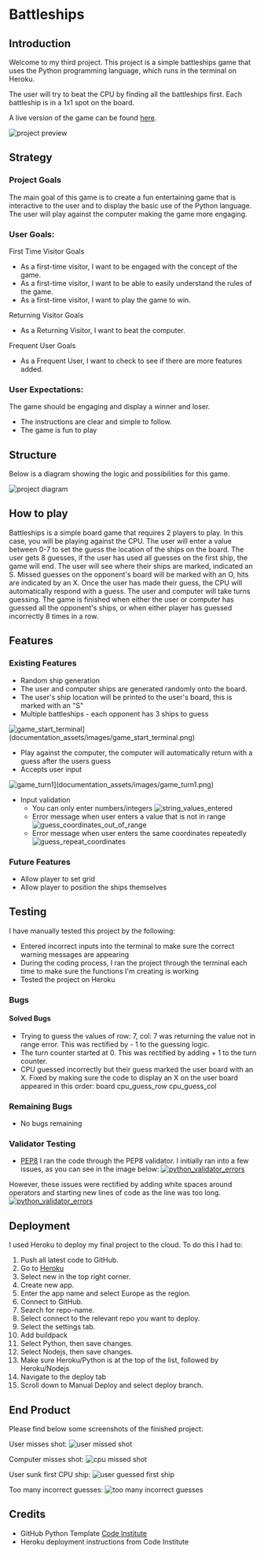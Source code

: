 # Battleships

## Introduction

Welcome to my third project. This project is a simple battleships game that uses the Python programming language, which runs in the terminal on Heroku.

The user will try to beat the CPU by finding all the battleships first. Each battleship is in a 1x1 spot on the board.

A live version of the game can be found [here](https://ms3-battleship.herokuapp.com/).

![project preview](documentation_assets/images/finished_screenshot.png)

## Strategy

### Project Goals

The main goal of this game is to create a fun entertaining game that is interactive to the user and to display the basic use of the Python language. The user will play against the computer making the game more engaging.

### User Goals:

First Time Visitor Goals
- As a first-time visitor, I want to be engaged with the concept of the game.
- As a first-time visitor, I want to be able to easily understand the rules of the game.
- As a first-time visitor, I want to play the game to win.

Returning Visitor Goals
- As a Returning Visitor, I want to beat the computer.

Frequent User Goals
- As a Frequent User, I want to check to see if there are more features added.

### User Expectations:

The game should be engaging and display a winner and loser.

- The instructions are clear and simple to follow.
- The game is fun to play

## Structure

Below is a diagram showing the logic and possibilities for this game.

![project diagram](documentation_assets/images/battleships_diagram.png)

## How to play

Battleships is a simple board game that requires 2 players to play. In this case, you will be playing against the CPU.
The user will enter a value between 0-7 to set the guess the location of the ships on the board.
The user gets 8 guesses, if the user has used all guesses on the first ship, the game will end.
The user will see where their ships are marked, indicated an S.
Missed guesses on the opponent's board will be marked with an O, hits are indicated by an X.
Once the user has made their guess, the CPU will automatically respond with a guess.
The user and computer will take turns guessing.
The game is finished when either the user or computer has guessed all the opponent's ships, or when either player has guessed incorrectly 8 times in a row.

## Features

### Existing Features
- Random ship generation
 - The user and computer ships are generated randomly onto the board.
 - The user's ship location will be printed to the user's board, this is marked with an "S"
 - Multiple battleships - each opponent has 3 ships to guess

![game_start_terminal](documentation_assets/images/game_start_terminal.png)](documentation_assets/images/game_start_terminal.png)

- Play against the computer, the computer will automatically return with a guess after the users guess
- Accepts user input


![game_turn1](documentation_assets/images/game_turn1.png)](documentation_assets/images/game_turn1.png)

- Input validation
    - You can only enter numbers/integers
    ![string_values_entered](documentation_assets/images/input_validation_string.png)
    - Error message when user enters a value that is not in range
    ![guess_coordinates_out_of_range](documentation_assets/images/guess_value_out_of_range.png)
    - Error message when user enters the same coordinates repeatedly
    ![guess_repeat_coordinates](documentation_assets/images/guess_repeat_coordinates.png)
### Future Features
 - Allow player to set grid
 - Allow player to position the ships themselves
## Testing

I have manually tested this project by the following:
- Entered incorrect inputs into the terminal to make sure the correct warning messages are appearing
- During the coding process, I ran the project through the terminal each time to make sure the functions I'm creating is working
- Tested the project on Heroku
### Bugs
#### Solved Bugs
- Trying to guess the values of row: 7, col: 7 was returning the value not in range error. This was rectified by - 1 to the guessing logic.
- The turn counter started at 0. This was rectified by adding + 1 to the turn counter.
- CPU guessed incorrectly but their guess marked the user board with an X. Fixed by making sure the code to display an X on the user board appeared in this order: board cpu_guess_row cpu_guess_col

### Remaining Bugs
- No bugs remaining
### Validator Testing
- [PEP8](http://pep8online.com/)
I ran the code through the PEP8 validator. I initially ran into a few issues, as you can see in the image below:
[![python_validator_errors](documentation_assets/images/python_validator_errors.png)](documentation_assets/images/python_validator_errors.png)

However, these issues were rectified by adding white spaces around operators and starting new lines of code as the line was too long. 
[![python_validator_errors](documentation_assets/images/pep8_no_errors.png)](documentation_assets/images/pep8_no_errors.png)

## Deployment
I used Heroku to deploy my final project to the cloud. To do this I had to:

1. Push all latest code to GitHub.
2. Go to [Heroku](https://dashboard.heroku.com/apps)
3. Select new in the top right corner.
4. Create new app.
5. Enter the app name and select Europe as the region.
6. Connect to GitHub.
7. Search for repo-name.
8. Select connect to the relevant repo you want to deploy.
9. Select the settings tab.
10. Add buildpack
11. Select Python, then save changes.
12. Select Nodejs, then save changes.
13. Make sure Heroku/Python is at the top of the list, followed by Heroku/Nodejs
14. Navigate to the deploy tab
15. Scroll down to Manual Deploy and select deploy branch.
## End Product

Please find below some screenshots of the finished project:

User misses shot:
![user missed shot](documentation_assets/images/user_missed.png)

Computer misses shot:
![cpu missed shot](documentation_assets/images/cpu_missed.png)

User sunk first CPU ship:
![user guessed first ship](documentation_assets/images/user_guessed_first_ship.png)

Too many incorrect guesses:
![too many incorrect guesses](documentation_assets/images/game_over_incorrect_guesses.png)

## Credits

- GitHub Python Template [Code Institute](https://github.com/Code-Institute-Org/python-essentials-template)
- Heroku deployment instructions from Code Institute